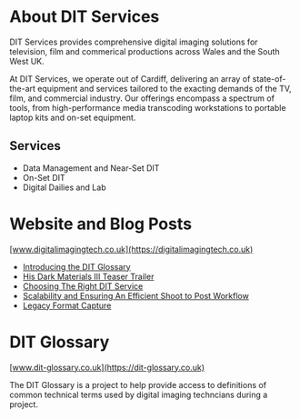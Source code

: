 # About DIT Services 

DIT Services provides comprehensive digital imaging solutions for television, film and commerical productions across Wales and the South West UK. 

At DIT Services, we operate out of Cardiff, delivering an array of state-of-the-art equipment and services tailored to the exacting demands of the TV, film, and commercial industry. Our offerings encompass a spectrum of tools, from high-performance media transcoding workstations to portable laptop kits and on-set equipment.

## Services

- Data Management and Near-Set DIT 
- On-Set DIT 
- Digital Dailies and Lab

# Website and Blog Posts 

[www.digitalimagingtech.co.uk](https://digitalimagingtech.co.uk)

<!-- BLOG-POST-LIST:START -->
- [Introducing the DIT Glossary](https://www.digitalimagingtech.co.uk/blog/introducing-the-dit-glossary)
- [His Dark Materials III Teaser Trailer](https://www.digitalimagingtech.co.uk/blog/his-dark-materials-iii-teaser-trailer)
- [Choosing The Right DIT Service](https://www.digitalimagingtech.co.uk/blog/choosing-the-right-dit-service)
- [Scalability and Ensuring An Efficient Shoot to Post Workflow](https://www.digitalimagingtech.co.uk/blog/scalability-and-efficient-shoot-to-post-workflow)
- [Legacy Format Capture](https://www.digitalimagingtech.co.uk/blog/legacy-format-capture)
<!-- BLOG-POST-LIST:END -->

# DIT Glossary

[www.dit-glossary.co.uk](https://dit-glossary.co.uk)

The DIT Glossary is a project to help provide access to definitions of common technical terms used by digital imaging techncians during a project.  
